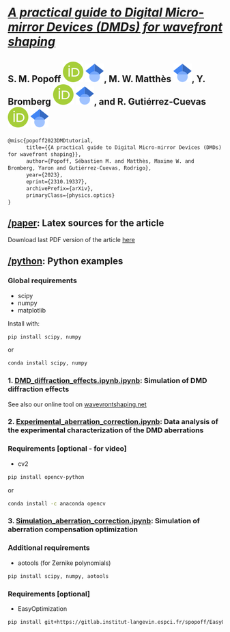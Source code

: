 # [_A practical guide to Digital Micro-mirror Devices (DMDs) for wavefront shaping_](https://arxiv.org/abs/XXXX)

<!-- [![DOI](https://zenodo.org/badge/DOI/10.48550/arXiv.2310.19337.svg)](https://doi.org/10.48550/arXiv.2310.19337) -->

## **S. M. Popoff [![](./ressources/logos//orcid.svg)](https://orcid.org/0000-0002-7199-9814) [![](./ressources/logos/gscholar.svg)](https://scholar.google.com/citations?user=2OuzjokAAAAJ), M. W. Matthès [![](./ressources/logos/gscholar.svg)](https://scholar.google.com/citations?user=daSSCjUAAAAJ), Y. Bromberg [![](./ressources/logos//orcid.svg)](https://orcid.org/0000-0003-2565-7394) [![](./ressources/logos/gscholar.svg)](https://scholar.google.com/citations?user=S5znnzoAAAAJ), and R. Gutiérrez-Cuevas [![](./ressources/logos/orcid.svg)](https://orcid.org/0000-0002-3451-6684) [![](./ressources/logos/gscholar.svg)](https://scholar.google.com/citations?user=7BSmVYkAAAAJ)**

```
@misc{popoff2023DMDtutorial,
      title={{A practical guide to Digital Micro-mirror Devices (DMDs) for wavefront shaping}},
      author={Popoff, Sébastien M. and Matthès, Maxime W. and Bromberg, Yaron and Gutiérrez-Cuevas, Rodrigo},
      year={2023},
      eprint={2310.19337},
      archivePrefix={arXiv},
      primaryClass={physics.optics}
}
```

## [/paper](paper/): Latex sources for the article

Download last PDF version of the article [here](https://github.com/wavefrontshaping/tutorial-DMD-setup-2023/actions/runs/${{github.run_id}})

## [/python](python/): Python examples

### Global requirements

- scipy
- numpy
- matplotlib

Install with:

```bash
pip install scipy, numpy
```

or

```bash
conda install scipy, numpy
```

### 1. [DMD_diffraction_effects.ipynb.ipynb](python/DMD_diffraction_effects.ipynb.ipynb): Simulation of DMD diffraction effects

See also our online tool on [wavevrontshaping.net](https://www.wavefrontshaping.net/post/id/49)

### 2. [Experimental_aberration_correction.ipynb](python/Experimental_aberration_correction.ipynb): Data analysis of the experimental characterization of the DMD aberrations

### Requirements \[optional - for video\]

- cv2

```bash
pip install opencv-python
```

or

```bash
conda install -c anaconda opencv
```

### 3. [Simulation_aberration_correction.ipynb](python/Simulation_aberration_correction.ipynb): Simulation of aberration compensation optimization

### Additional requirements

- aotools (for Zernike polynomials)

```bash
pip install scipy, numpy, aotools
```

### Requirements \[optional\]

- EasyOptimization

```bash
pip install git+https://gitlab.institut-langevin.espci.fr/spopoff/EasyOptimization.git
```
